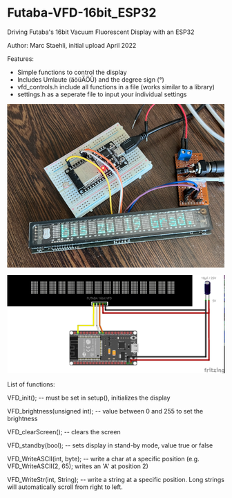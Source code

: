 # Futaba-VFD-16bit_ESP32
Driving Futaba's 16bit Vacuum Fluorescent Display with an ESP32

Author: Marc Staehli, initial upload April 2022

Features:
- Simple functions to control the display
- Includes Umlaute (äöüÄÖÜ) and the degree sign (°)
- vfd_controls.h include all functions in a file (works similar to a library)
- settings.h as a seperate file to input your individual settings

[![Futaba-VFD-16bit-ESP32](https://github.com/3KUdelta/Futaba-VFD-16bit_ESP32/blob/main/pics/VFD_16bit.png)](https://github.com/3KUdelta/Futaba-VFD-16bit_ESP32)

[![Futaba-VFD-16bit-ESP32](https://github.com/3KUdelta/Futaba-VFD-16bit_ESP32/blob/main/pics/Futaba_VFD_16bit.jpg)](https://github.com/3KUdelta/Futaba-VFD-16bit_ESP32)

List of functions:

VFD_init(); -- must be set in setup(), initializes the display

VFD_brightness(unsigned int); -- value between 0 and 255 to set the brightness

VFD_clearScreen(); -- clears the screen

VFD_standby(bool); -- sets display in stand-by mode, value true or false

VFD_WriteASCII(int, byte); -- write a char at a specific position (e.g. VFD_WriteASCII(2, 65); writes an 'A' at position 2)

VFD_WriteStr(int, String); -- write a string at a specific position. Long strings will automatically scroll from right to left.
